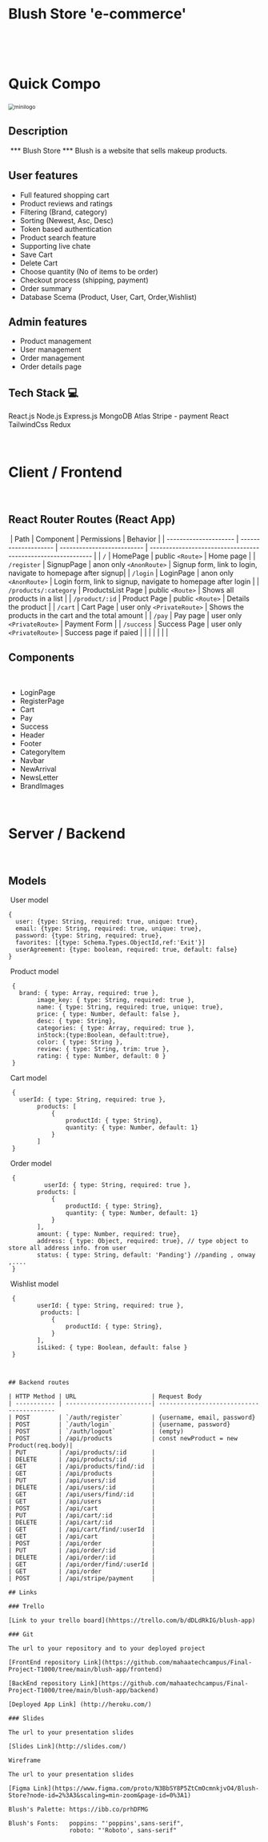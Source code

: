# Blush Store 'e-commerce'	
​

​
# Quick Compo
​
<img src="http://localhost:3000/Blush%20logo.png" alt="minilogo" style="zoom:75%;" />
​
## Description
​
*** Blush Store *** Blush is a website that sells makeup products.

## User features

- Full featured shopping cart
- Product reviews and ratings
- Filtering (Brand, category)
- Sorting (Newest, Asc, Desc)
- Token based authentication
- Product search feature
- Supporting live chate
- Save Cart
- Delete Cart
- Choose quantity (No of items to be order)
- Checkout process (shipping, payment)
- Order summary
- Database Scema (Product, User, Cart, Order,Wishlist)

## Admin features

- Product management
- User management
- Order management
- Order details page

## Tech Stack 💻
React.js
Node.js
Express.js
MongoDB Atlas
Stripe - payment
React TailwindCss
Redux

​
# Client / Frontend
​
## React Router Routes (React App)
​
| Path                      | Component            | Permissions                | Behavior                                                     |
| ---------------------     | -------------------- | -------------------------- | ------------------------------------------------------------ |
| `/`                       | HomePage             | public `<Route>`           | Home page                                                    |
| `/register`               | SignupPage           | anon only `<AnonRoute>`    | Signup form, link to login, navigate to homepage after signup|
| `/login`                  | LoginPage            | anon only `<AnonRoute>`    | Login form, link to signup, navigate to homepage after login |
| `/products/:category`     | ProductsList Page    | public `<Route>`           | Shows all products in a list                                 |
| `/product/:id`            | Product Page         | public `<Route>`           | Details the product                                          |
| `/cart`                   | Cart Page            | user only `<PrivateRoute>` | Shows the products in the cart and the total amount          |
| `/pay`                    | Pay page             | user only `<PrivateRoute>` | Payment Form                                                 |
| `/success`                | Success Page         | user only `<PrivateRoute>` | Success page if paied                                        |                                                              |
|                           |                      |                            |                                                              |

## Components
​
- LoginPage
- RegisterPage
- Cart
- Pay
- Success
- Header
- Footer
- CategoryItem
- Navbar
- NewArrival
- NewsLetter
- BrandImages
​

​
​
# Server / Backend
​
## Models
​
User model
​
```
{
  user: {type: String, required: true, unique: true},
  email: {type: String, required: true, unique: true},
  password: {type: String, required: true},
  favorites: [{type: Schema.Types.ObjectId,ref:'Exit'}]
  userAgreement: {type: boolean, required: true, default: false}
}
```
​
Product model
​
```
 {
   brand: { type: Array, required: true },
        image_key: { type: String, required: true },
        name: { type: String, required: true, unique: true},
        price: { type: Number, default: false },
        desc: { type: String},
        categories: { type: Array, required: true },
        inStock:{type:Boolean, default:true},
        color: { type: String },
        review: { type: String, trim: true },
        rating: { type: Number, default: 0 }
 }
```
​
Cart model
​
```
 {
   userId: { type: String, required: true },
        products: [
            {
                productId: { type: String},
                quantity: { type: Number, default: 1}
            }
        ]
 }
 ```
​
Order model
​
```
 {
          userId: { type: String, required: true },
        products: [
            {
                productId: { type: String},
                quantity: { type: Number, default: 1}
            }
        ],
        amount: { type: Number, required: true},
        address: { type: Object, required: true}, // type object to store all address info. from user
        status: { type: String, default: 'Panding'} //panding , onway ,....
 }
 ```
​
Wishlist model
​
```
 {
        userId: { type: String, required: true },
         products: [
            {
                productId: { type: String},
            }
        ],
        isLiked: { type: Boolean, default: false }
 }
​
​
​
## Backend routes
​
| HTTP Method | URL                     | Request Body                                                                                                                    
| ----------- | ------------------------| -----------------------------------------
| POST        | `/auth/register`        | {username, email, password}                                                                  
| POST        | `/auth/login`           | {username, password}                                                                         
| POST        | `/auth/logout`          | (empty)                                                                                   
| POST        | /api/products           | const newProduct = new Product(req.body)|
| PUT         | /api/products/:id       |                                                        
| DELETE      | /api/products/:id       |                                                          
| GET         | /api/products/find/:id  |                                                                                           
| GET         | /api/products           |                                                                                                   
| PUT         | /api/users/:id          |                                                                    
​| DELETE      | /api/users/:id          |                                           
| GET         | /api/users/find/:id     |                                        
| GET         | /api/users              |                                  
| POST        | /api/cart               |                                  
| PUT         | /api/cart/:id           |                                  
| DELETE      | /api/cart/:id           |                                 
| GET         | /api/cart/find/:userId  |                               
| GET         | /api/cart               |                     
| POST        | /api/order              |                                
| PUT         | /api/order/:id          |                                         
| DELETE      | /api/order/:id          |                               
| GET         | /api/order/find/:userId |                              
| GET         | /api/order              |                               
| POST        | /api/stripe/payment     |                                  

## Links
​
### Trello 
​
[Link to your trello board](hhttps://trello.com/b/dDLdRkIG/blush-app)
​
### Git
​
The url to your repository and to your deployed project
​
[FrontEnd repository Link](https://github.com/mahaatechcampus/Final-Project-T1000/tree/main/blush-app/frontend)
​
[BackEnd repository Link](https://github.com/mahaatechcampus/Final-Project-T1000/tree/main/blush-app/backend)
​
[Deployed App Link] (http://heroku.com/)
​
### Slides
​
The url to your presentation slides
​
[Slides Link](http://slides.com/)
​
Wireframe
​
The url to your presentation slides
​
[Figma Link](https://www.figma.com/proto/N3BbSY8P5ZtCmOcmnkjvO4/Blush-Store?node-id=2%3A3&scaling=min-zoom&page-id=0%3A1)
​
Blush's Palette: https://ibb.co/prhDFMG

Blush's Fonts:   poppins: "'poppins',sans-serif",
                 roboto: "'Roboto', sans-serif"
      
     
